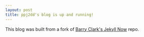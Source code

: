 ```yaml
---
layout: post
title: ppj2dd's blog is up and running!
---
```


This blog was built from a fork of [Barry Clark&apos;s Jekyll Now](https://github.com/barryclark/jekyll-now) repo.

